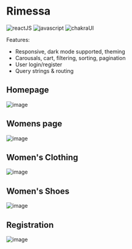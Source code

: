 # Rimessa

![reactJS](https://img.shields.io/badge/React-20232A?style=for-the-badge&logo=react&logoColor=61DAFB)
![javascript](https://img.shields.io/badge/JavaScript-323330?style=for-the-badge&logo=javascript&logoColor=F7DF1E)
![chakraUI](https://img.shields.io/badge/Chakra--UI-319795?style=for-the-badge&logo=chakra-ui&logoColor=white)

Features:

- Responsive, dark mode supported, theming
- Carousals, cart, filtering, sorting, pagination
- User login/register
- Query strings & routing

## Homepage

![image](https://user-images.githubusercontent.com/112859531/222204616-ecb97c0d-1ae3-43cd-8d66-bebdd5c14419.png)


## Womens page


![image](https://user-images.githubusercontent.com/112859531/222204214-395eeace-5ada-4d91-82bc-0e6675eaa836.png)

## Women's Clothing

![image](https://user-images.githubusercontent.com/112859531/235865068-84236f9f-e585-4820-8213-8ca57ebbc676.png)

## Women's Shoes

![image](https://user-images.githubusercontent.com/112859531/235865169-031920bb-f8e6-4141-8fdc-c914f559f288.png)

## Registration

![image](https://user-images.githubusercontent.com/112859531/222205305-3c757f80-1114-4855-948b-a02d543c0e23.png)


